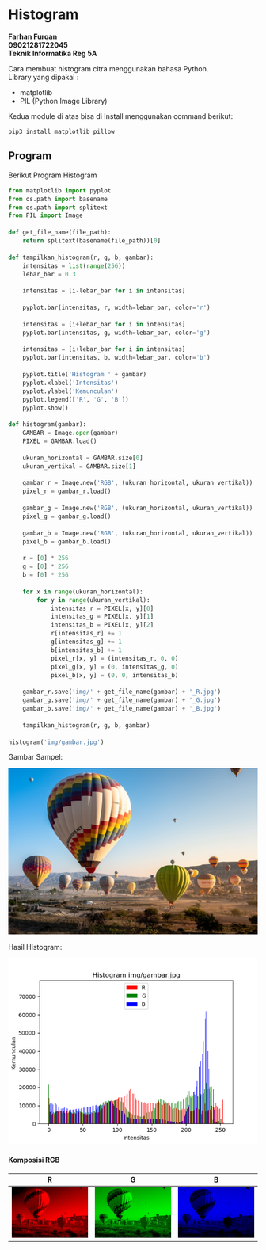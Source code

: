 # Histogram

**Farhan Furqan**  
**09021281722045**  
**Teknik Informatika Reg 5A**

Cara membuat histogram citra menggunakan bahasa Python.                               
Library yang dipakai :                                                 
- matplotlib
- PIL (Python Image Library)

Kedua module di atas bisa di Install menggunakan command berikut:

```
pip3 install matplotlib pillow
```

## Program

Berikut Program Histogram
```python
from matplotlib import pyplot
from os.path import basename
from os.path import splitext
from PIL import Image

def get_file_name(file_path):
    return splitext(basename(file_path))[0]

def tampilkan_histogram(r, g, b, gambar):
    intensitas = list(range(256))
    lebar_bar = 0.3

    intensitas = [i-lebar_bar for i in intensitas]

    pyplot.bar(intensitas, r, width=lebar_bar, color='r')

    intensitas = [i+lebar_bar for i in intensitas]
    pyplot.bar(intensitas, g, width=lebar_bar, color='g')

    intensitas = [i+lebar_bar for i in intensitas]
    pyplot.bar(intensitas, b, width=lebar_bar, color='b')

    pyplot.title('Histogram ' + gambar)
    pyplot.xlabel('Intensitas')
    pyplot.ylabel('Kemunculan')
    pyplot.legend(['R', 'G', 'B'])
    pyplot.show()

def histogram(gambar):
    GAMBAR = Image.open(gambar)
    PIXEL = GAMBAR.load()

    ukuran_horizontal = GAMBAR.size[0]
    ukuran_vertikal = GAMBAR.size[1]

    gambar_r = Image.new('RGB', (ukuran_horizontal, ukuran_vertikal))
    pixel_r = gambar_r.load()

    gambar_g = Image.new('RGB', (ukuran_horizontal, ukuran_vertikal))
    pixel_g = gambar_g.load()

    gambar_b = Image.new('RGB', (ukuran_horizontal, ukuran_vertikal))
    pixel_b = gambar_b.load()

    r = [0] * 256
    g = [0] * 256
    b = [0] * 256

    for x in range(ukuran_horizontal):
        for y in range(ukuran_vertikal):
            intensitas_r = PIXEL[x, y][0]
            intensitas_g = PIXEL[x, y][1]
            intensitas_b = PIXEL[x, y][2]
            r[intensitas_r] += 1
            g[intensitas_g] += 1
            b[intensitas_b] += 1
            pixel_r[x, y] = (intensitas_r, 0, 0)
            pixel_g[x, y] = (0, intensitas_g, 0)
            pixel_b[x, y] = (0, 0, intensitas_b)

    gambar_r.save('img/' + get_file_name(gambar) + '_R.jpg')
    gambar_g.save('img/' + get_file_name(gambar) + '_G.jpg')
    gambar_b.save('img/' + get_file_name(gambar) + '_B.jpg')

    tampilkan_histogram(r, g, b, gambar)

histogram('img/gambar.jpg')
```

Gambar Sampel:                                                          

![](img/gambar.jpg)                                           
[](img/gambar.jpg)

Hasil Histogram:                                                     

![](img/histogram.png)

#### Komposisi RGB

R | G | B
--- | - | -
![](img/gambar_r.jpg) | ![](img/gambar_g.jpg) | ![](img/gambar_b.jpg)